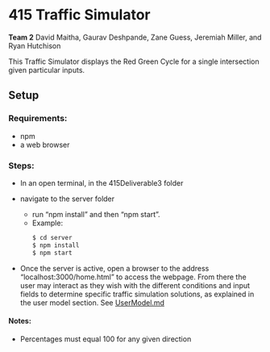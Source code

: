 # 415 Traffic Simulator

**Team 2**
David Maitha, Gaurav Deshpande, Zane Guess, Jeremiah Miller, and Ryan Hutchison

This Traffic Simulator displays the Red Green Cycle for a single intersection given particular inputs.

## Setup

### Requirements:

- npm
- a web browser

### Steps:

- In an open terminal, in the 415Deliverable3 folder
- navigate to the server folder

  - run “npm install” and then “npm start”.
  - Example:
    ```sh
    $ cd server
    $ npm install
    $ npm start
    ```

- Once the server is active, open a browser to the address “localhost:3000/home.html” to access the webpage.
  From there the user may interact as they wish with the different conditions and input fields to determine specific traffic simulation solutions, as explained in the user model section.
  See [UserModel.md](https://github.com/GauravDeshpande/415Deliverable3/blob/FrontEnd/UserModel.md)

#### Notes:

- Percentages must equal 100 for any given direction
